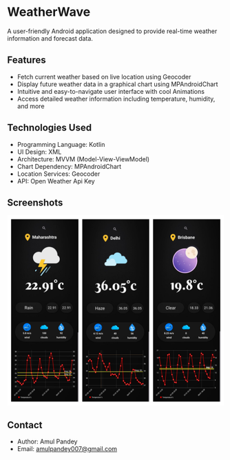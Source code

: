 # **WeatherWave**

A user-friendly Android application designed to provide real-time weather information and forecast data. 

## **Features**

* Fetch current weather based on live location using Geocoder
* Display future weather data in a graphical chart using MPAndroidChart
* Intuitive and easy-to-navigate user interface with cool Animations
* Access detailed weather information including temperature, humidity, and more


## **Technologies Used**

* Programming Language: Kotlin
* UI Design: XML
* Architecture: MVVM (Model-View-ViewModel)
* Chart Dependency: MPAndroidChart
* Location Services: Geocoder
* API: Open Weather Api Key


## **Screenshots**
<p align="center">
<img alt="Overview"  src="https://github.com/AmulPandey/WeatherWave/blob/main/app/src/main/assets/WeatherScreenshots.jpg">
</p>

## Contact

* Author: Amul Pandey
* Email: amulpandey007@gmail.com
